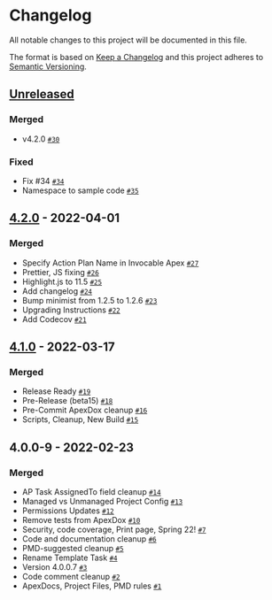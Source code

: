 # Changelog

All notable changes to this project will be documented in this file.

The format is based on [Keep a Changelog](https://keepachangelog.com/en/1.0.0/)
and this project adheres to [Semantic Versioning](https://semver.org/spec/v2.0.0.html).

## [Unreleased](https://github.com/SalesforceLabs/ActionPlansV4/compare/4.2.0...HEAD)

### Merged

- v4.2.0 [`#30`](https://github.com/SalesforceLabs/ActionPlansV4/pull/30)

### Fixed

- Fix #34 [`#34`](https://github.com/SalesforceLabs/ActionPlansV4/issues/34)
- Namespace to sample code [`#35`](https://github.com/SalesforceLabs/ActionPlansV4/issues/35)

## [4.2.0](https://github.com/SalesforceLabs/ActionPlansV4/compare/4.1.0...4.2.0) - 2022-04-01

### Merged

- Specify Action Plan Name in Invocable Apex [`#27`](https://github.com/SalesforceLabs/ActionPlansV4/pull/27)
- Prettier, JS fixing [`#26`](https://github.com/SalesforceLabs/ActionPlansV4/pull/26)
- Highlight.js to 11.5 [`#25`](https://github.com/SalesforceLabs/ActionPlansV4/pull/25)
- Add changelog [`#24`](https://github.com/SalesforceLabs/ActionPlansV4/pull/24)
- Bump minimist from 1.2.5 to 1.2.6 [`#23`](https://github.com/SalesforceLabs/ActionPlansV4/pull/23)
- Upgrading Instructions [`#22`](https://github.com/SalesforceLabs/ActionPlansV4/pull/22)
- Add Codecov [`#21`](https://github.com/SalesforceLabs/ActionPlansV4/pull/21)

## [4.1.0](https://github.com/SalesforceLabs/ActionPlansV4/compare/4.0.0-9...4.1.0) - 2022-03-17

### Merged

- Release Ready [`#19`](https://github.com/SalesforceLabs/ActionPlansV4/pull/19)
- Pre-Release (beta15) [`#18`](https://github.com/SalesforceLabs/ActionPlansV4/pull/18)
- Pre-Commit ApexDox cleanup [`#16`](https://github.com/SalesforceLabs/ActionPlansV4/pull/16)
- Scripts, Cleanup, New Build [`#15`](https://github.com/SalesforceLabs/ActionPlansV4/pull/15)

## 4.0.0-9 - 2022-02-23

### Merged

- AP Task AssignedTo field cleanup [`#14`](https://github.com/SalesforceLabs/ActionPlansV4/pull/14)
- Managed vs Unmanaged Project Config [`#13`](https://github.com/SalesforceLabs/ActionPlansV4/pull/13)
- Permissions Updates [`#12`](https://github.com/SalesforceLabs/ActionPlansV4/pull/12)
- Remove tests from ApexDox [`#10`](https://github.com/SalesforceLabs/ActionPlansV4/pull/10)
- Security, code coverage, Print page, Spring 22! [`#7`](https://github.com/SalesforceLabs/ActionPlansV4/pull/7)
- Code and documentation cleanup [`#6`](https://github.com/SalesforceLabs/ActionPlansV4/pull/6)
- PMD-suggested cleanup [`#5`](https://github.com/SalesforceLabs/ActionPlansV4/pull/5)
- Rename Template Task [`#4`](https://github.com/SalesforceLabs/ActionPlansV4/pull/4)
- Version 4.0.0.7 [`#3`](https://github.com/SalesforceLabs/ActionPlansV4/pull/3)
- Code comment cleanup [`#2`](https://github.com/SalesforceLabs/ActionPlansV4/pull/2)
- ApexDocs, Project Files, PMD rules [`#1`](https://github.com/SalesforceLabs/ActionPlansV4/pull/1)
